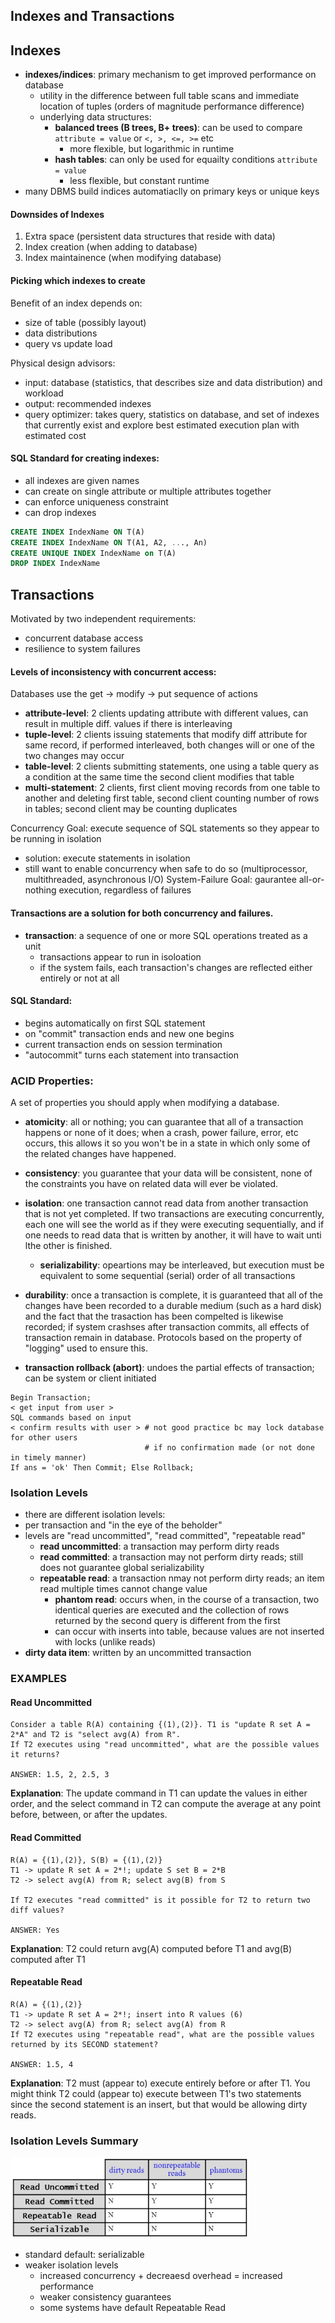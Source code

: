 
## Indexes and Transactions
## Indexes
- **indexes/indices**: primary mechanism to get improved performance on database
  - utility in the difference between full table scans and immediate location of tuples (orders of magnitude performance difference)
  - underlying data structures: 
    - **balanced trees (B trees, B+ trees)**: can be used to compare ```attribute = value``` or ```<, >, <=, >=``` etc
      - more flexible, but logarithmic in runtime
    - **hash tables**: can only be used for equailty conditions ```attribute = value```
      - less flexible, but constant runtime
- many DBMS build indices automatiaclly on primary keys or unique keys

#### Downsides of Indexes
1. Extra space (persistent data structures that reside with data)
2. Index creation (when adding to database)
3. Index maintainence (when modifying database) 

#### Picking which indexes to create
Benefit of an index depends on:
- size of table (possibly layout)
- data distributions
- query vs update load 

Physical design advisors:
- input: database (statistics, that describes size and data distribution) and workload
- output: recommended indexes
- query optimizer: takes query, statistics on database, and set of indexes that currently exist and explore best estimated execution plan with estimated cost

#### SQL Standard for creating indexes:
- all indexes are given names
- can create on single attribute or multiple attributes together
- can enforce uniqueness constraint 
- can drop indexes

```sql
CREATE INDEX IndexName ON T(A)
CREATE INDEX IndexName ON T(A1, A2, ..., An)
CREATE UNIQUE INDEX IndexName on T(A)
DROP INDEX IndexName
```

## Transactions
Motivated by two independent requirements:
- concurrent database access
- resilience to system failures

#### Levels of inconsistency with concurrent access: 
Databases use the get -> modify -> put sequence of actions
- **attribute-level**: 2 clients updating attribute with different values, can result in multiple diff. values if there is interleaving 
- **tuple-level**: 2 clients issuing statements that modify diff attribute for same record, if performed interleaved, both changes will or one of the two changes may occur 
- **table-level**: 2 clients submitting statements, one using a table query as a condition at the same time the second client modifies that table
- **multi-statement**: 2 clients, first client moving records from one table to another and deleting first table, second client counting number of rows in tables; second client may be counting duplicates

Concurrency Goal: execute sequence of SQL statements so they appear to be running in isolation 
- solution: execute statements in isolation
- still want to enable concurrency when safe to do so (multiprocessor, multithreaded, asynchronous I/O)
System-Failure Goal: gaurantee all-or-nothing execution, regardless of failures


#### Transactions are a solution for both concurrency and failures. 
- **transaction**: a sequence of one or more SQL operations treated as a unit
  - transactions appear to run in isoloation
  - if the system fails, each transaction's changes are reflected either entirely or not at all
  
#### SQL Standard:
- begins automatically on first SQL statement
- on "commit" transaction ends and new one begins
- current transaction ends on session termination
- "autocommit" turns each statement into transaction

### ACID Properties:
A set of properties you should apply when modifying a database. 
- **atomicity**: all or nothing; you can guarantee that all of a transaction happens or none of it does; when a crash, power failure, error, etc occurs, this allows it so you won't be in a state in which only some of the related changes have happened.
- **consistency**: you guarantee that your data will be consistent, none of the constraints you have on related data will ever be violated.
- **isolation**: one transaction cannot read data from another transaction that is not yet completed. If two transactions are executing concurrently, each one will see the world as if they were executing sequentially, and if one needs to read data that is written by another, it will have to wait unti lthe other is finished.
  - **serializability**: opeartions may be interleaved, but execution must be equivalent to some sequential (serial) order of all transactions 
- **durability**: once a transaction is complete, it is guaranteed that all of the changes have been recorded to a durable medium (such as a hard disk) and the fact that the trasaction has been compelted is likewise recorded; if system crashses after transaction commits, all effects of transaction remain in database. Protocols based on the property of "logging" used to ensure this. 


- **transaction rollback (abort)**: undoes the partial effects of transaction; can be system or client initiated
```
Begin Transaction;
< get input from user >
SQL commands based on input
< confirm results with user > # not good practice bc may lock database for other users
                              # if no confirmation made (or not done in timely manner)
If ans = 'ok' Then Commit; Else Rollback;
```
### Isolation Levels
- there are different isolation levels:
- per transaction and "in the eye of the beholder" 
- levels are "read uncommitted", "read committed", "repeatable read"
  - **read uncommitted**: a transaction may perform dirty reads
  - **read committed**: a transaction may not perform dirty reads; still does not guarantee global serializability 
  - **repeatable read**: a transaction nmay not perform dirty reads; an item read multiple times cannot change value
    - **phantom read**: occurs when, in the course of a transaction, two identical queries are executed and the collection of rows returned by the second query is different from the first
    - can occur with inserts into table, because values are not inserted with locks (unlike reads) 
- **dirty data item**: written by an uncommitted transaction 

### EXAMPLES

#### Read Uncommitted
```
Consider a table R(A) containing {(1),(2)}. T1 is "update R set A = 2*A" and T2 is "select avg(A) from R". 
If T2 executes using "read uncommitted", what are the possible values it returns?

ANSWER: 1.5, 2, 2.5, 3
```

**Explanation**: The update command in T1 can update the values in either order, and the select command in T2 can compute the average at any point before, between, or after the updates.

#### Read Committed
```
R(A) = {(1),(2)}, S(B) = {(1),(2)}
T1 -> update R set A = 2*!; update S set B = 2*B
T2 -> select avg(A) from R; select avg(B) from S

If T2 executes "read committed" is it possible for T2 to return two diff values?

ANSWER: Yes
```

**Explanation**: T2 could return avg(A) computed before T1 and avg(B) computed after T1

#### Repeatable Read
```
R(A) = {(1),(2)}
T1 -> update R set A = 2*!; insert into R values (6)
T2 -> select avg(A) from R; select avg(A) from R
If T2 executes using "repeatable read", what are the possible values returned by its SECOND statement?

ANSWER: 1.5, 4
```
**Explanation**: T2 must (appear to) execute entirely before or after T1. You might think T2 could (appear to) execute between T1's two statements since the second statement is an insert, but that would be allowing dirty reads.

### Isolation Levels Summary
![alt text](https://github.com/janessatran/til/blob/master/Databases/img/isolation_levels.PNG)

- standard default: serializable
- weaker isolation levels
  - increased concurrency + decreaesd overhead = increased performance
  - weaker consistency guarantees
  - some systems have default Repeatable Read
